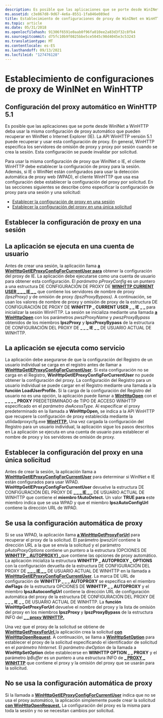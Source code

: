 ```yaml
---
description: Es posible que las aplicaciones que se porte desde WinINet a WinHTTP deba usar la misma configuración de proxy automático que pueden recuperar en WinINet o Internet Explorer (IE).
ms.assetid: c3e867d8-9d67-4e6a-8551-1fa846e089ed
title: Establecimiento de configuraciones de proxy de WinINet en WinHTTP
ms.topic: article
ms.date: 05/31/2018
ms.openlocfilehash: 91306f6591e0aab0f96fa010ee2a83d3f32c8fb4
ms.sourcegitcommit: d75fc10b9f0825bbe5ce5045c90d4045e3c53243
ms.translationtype: MT
ms.contentlocale: es-ES
ms.lasthandoff: 09/13/2021
ms.locfileid: "127476128"
---
```

# <a name="setting-wininet-proxy-configurations-in-winhttp"></a>Establecimiento de configuraciones de proxy de WinINet en WinHTTP

## <a name="setting-automatic-proxy-on-winhttp-51"></a>Configuración del proxy automático en WinHTTP 5.1

Es posible que las aplicaciones que se porte desde WinINet a WinHTTP deba usar la misma configuración de proxy automático que pueden recuperar en WinINet o Internet Explorer (IE). La API WinHTTP versión 5.1 puede recuperar y usar esta configuración de proxy. En general, WinHTTP especifica los servidores de omisión de proxy y proxy por sesión cuando se crea la sesión. Esta configuración se puede invalidar por solicitud.

Para usar la misma configuración de proxy que WinINet o IE, el cliente WinHTTP debe establecer la configuración de proxy para la sesión. Además, si IE o WinINet están configurados para usar la detección automática de proxy web (WPAD), el cliente WinHTTP que usa esa configuración debe establecer la configuración del proxy por solicitud. En las secciones siguientes se describe cómo especificar la configuración de proxy para una sesión y una solicitud:

-   [Establecer la configuración de proxy en una sesión](#setting-the-proxy-configuration-on-a-session)
-   [Establecer la configuración del proxy en una única solicitud](#setting-the-proxy-configuration-on-a-single-request)

## <a name="setting-the-proxy-configuration-on-a-session"></a>Establecer la configuración de proxy en una sesión

## <a name="the-application-is-running-on-a-user-account"></a>La aplicación se ejecuta en una cuenta de usuario

Antes de crear una sesión, la aplicación llama [**a WinHttpGetIEProxyConfigForCurrentUser para**](/windows/desktop/api/Winhttp/nf-winhttp-winhttpgetieproxyconfigforcurrentuser) obtener la configuración del proxy de IE. La aplicación debe ejecutarse como una cuenta de usuario para obtener esta configuración. El *parámetro pProxyConfig* es un puntero a una estructura DE CONFIGURACIÓN DE PROXY DE [**WINHTTP CURRENT USER \_ \_ \_ IE \_ \_**](/windows/win32/api/winhttp/ns-winhttp-winhttp_current_user_ie_proxy_config) que contiene los servidores de nombre de proxy *(lpszProxy)* y de omisión de proxy *(lpszProxyBypass).* A continuación, se usan los valores de nombre de proxy y omisión de proxy de la estructura DE CONFIGURACIÓN DE PROXY DE **WINHTTP \_ CURRENT USER \_ \_ IE \_ \_** para inicializar la sesión WinHTTP. La sesión se inicializa mediante una llamada [**a WinHttpOpen**](/windows/desktop/api/Winhttp/nf-winhttp-winhttpopen) con los parámetros *pwszProxyName* y *pwszProxyBypass* obtenidos de los miembros **lpszProxy** y **lpszProxyBypass** de la estructura DE CONFIGURACIÓN DEL PROXY DE **\_ \_ \_ IE \_ \_** DE USUARIO ACTUAL DE WINHTTP.

## <a name="the-application-is-running-as-a-service"></a>La aplicación se ejecuta como servicio

La aplicación debe asegurarse de que la configuración del Registro de un usuario individual se carga en el registro antes de llamar a [**WinHttpGetIEProxyConfigForCurrentUser**](/windows/desktop/api/Winhttp/nf-winhttp-winhttpgetieproxyconfigforcurrentuser). Si esta configuración no se carga en el Registro, **WinHttpGetIEProxyConfigForCurrentUser** no puede obtener la configuración del proxy. La configuración del Registro para un usuario individual se puede cargar en el Registro mediante una llamada a la **función LoadUserProfile.** Si la carga de la configuración del Registro del usuario no es una opción, la aplicación puede llamar a [**WinHttpOpen**](/windows/desktop/api/Winhttp/nf-winhttp-winhttpopen) con el **\_ \_ \_ \_ PROXY** PREDETERMINADO de TIPO DE ACCESO WINHTTP especificado en el *parámetro dwAcessType.* Al especificar el proxy predeterminado en la llamada a **WinHttpOpen,** se indica a la API WinHTTP que recupere la configuración de proxy establecida mediante la utilidadproxycfg.exe [**WinHTTP.**](proxycfg-exe--a-proxy-configuration-tool.md) Una vez cargada la configuración del Registro para un usuario individual, la aplicación sigue los pasos descritos en La aplicación se ejecuta en una cuenta de usuario para establecer el nombre de proxy y los servidores de omisión de proxy. [](#the-application-is-running-on-a-user-account)

## <a name="setting-the-proxy-configuration-on-a-single-request"></a>Establecer la configuración del proxy en una única solicitud

Antes de crear la sesión, la aplicación llama a [**WinHttpGetIEProxyConfigForCurrentUser**](/windows/desktop/api/Winhttp/nf-winhttp-winhttpgetieproxyconfigforcurrentuser) para determinar si WinINet e IE están configurados para usar WPAD. **WinHttpGetIEProxyConfigForCurrentUser** devuelve la estructura DE CONFIGURACIÓN DEL PROXY DE [**\_ \_ \_ IE \_ \_**](/windows/win32/api/winhttp/ns-winhttp-winhttp_current_user_ie_proxy_config) DE USUARIO ACTUAL DE WINHTTP que contiene el **miembro fAutoDetect.** Un valor **TRUE para** este miembro indica que se usa WPAD y que el miembro **lpszAutoConfigUrl** contiene la dirección URL de WPAD.

## <a name="automatic-proxy-configuration-is-used"></a>Se usa la configuración automática de proxy

Si se usa WPAD, la aplicación llama [**a WinHttpGetProxyForUrl**](/windows/desktop/api/Winhttp/nf-winhttp-winhttpgetproxyforurl) para recuperar el proxy de la solicitud. El parámetro *lpwszUrl* contiene la dirección URL a la que se envía la solicitud y el parámetro *pAutoProxyOptions* contiene un puntero a la estructura (OPCIONES DE [**WINHTTP \_ AUTOPROXY) \_**](/windows/win32/api/winhttp/ns-winhttp-winhttp_autoproxy_options)que contiene las opciones de proxy automático. La aplicación inicializa la estructura **WINHTTP \_ AUTOPROXY \_ OPTIONS** con la configuración devuelta de la estructura DE CONFIGURACIÓN DEL PROXY DE [**\_ \_ \_ IE \_ \_**](/windows/win32/api/winhttp/ns-winhttp-winhttp_current_user_ie_proxy_config) DE USUARIO ACTUAL DE WINHTTP en la llamada a [**WinHttpGetIEProxyConfigForCurrentUser**](/windows/desktop/api/Winhttp/nf-winhttp-winhttpgetieproxyconfigforcurrentuser). La marca DE URL de configuración de **WINHTTP \_ \_ \_ AUTOPROXY** se especifica en el miembro **dwFlags** de la estructura OPCIONES DE **WINHTTP \_ \_ AUTOPROXY** y el miembro **lpszAutoconfigUrl** contiene la dirección URL de configuración automática del proxy de la estructura DE CONFIGURACIÓN DEL PROXY DE **\_ \_ \_ IE \_ \_** DE USUARIO ACTUAL DE WINHTTP. La **función WinHttpGetProxyForUrl** devuelve el nombre del proxy y la lista de omisión del proxy en los miembros **lpszProxy** y **lpszProxyBypass** de la estructura INFO del [**\_ \_ proxy WINHTTP.**](/windows/win32/api/winhttp/ns-winhttp-winhttp_proxy_info)

Una vez que el proxy de la solicitud se obtiene de [**WinHttpGetProxyForUrl,**](/windows/desktop/api/Winhttp/nf-winhttp-winhttpgetproxyforurl)la aplicación crea la solicitud [**con WinHttpOpenRequest**](/windows/desktop/api/Winhttp/nf-winhttp-winhttpopenrequest). A continuación, se llama a [**WinHttpSetOption**](/windows/desktop/api/Winhttp/nf-winhttp-winhttpsetoption) para establecer el proxy de la solicitud especificando el identificador de solicitud en el *parámetro hInternet.* El *parámetro dwOption* de la llamada a **WinHttpSetOption** debe establecerse en **WINHTTP OPTION \_ \_ PROXY** y el parámetro *lpBuffer* es un puntero a una estructura INFO de [**\_ PROXY \_ WINHTTP**](/windows/win32/api/winhttp/ns-winhttp-winhttp_proxy_info) que contiene el proxy y la omisión del proxy que se usarán para la solicitud.

## <a name="automatic-proxy-configuration-is-not-used"></a>No se usa la configuración automática de proxy

Si la llamada a [**WinHttpGetIEProxyConfigForCurrentUser**](/windows/desktop/api/Winhttp/nf-winhttp-winhttpgetieproxyconfigforcurrentuser) indica que no se usa el proxy automático, la aplicación simplemente puede crear la solicitud [**con WinHttpOpenRequest.**](/windows/desktop/api/Winhttp/nf-winhttp-winhttpopenrequest) La configuración del proxy es la misma para toda la sesión y no se necesitan cambios por solicitud.

 

 



